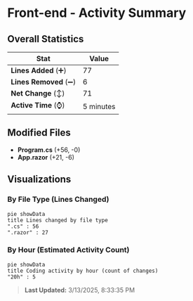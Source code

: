 # Front-end - Activity Summary 

## Overall Statistics

| Stat                   | Value                                                             |
| ---------------------- | ----------------------------------------------------------------- |
| **Lines Added** (➕)   | 77                                          |
| **Lines Removed** (➖) | 6                                        |
| **Net Change** (↕)    | 71                |
| **Active Time** (⌚)   | 5 minutes |


## Modified Files
- **Program.cs** (+56, -0)
- **App.razor** (+21, -6)

## Visualizations

### By File Type (Lines Changed)

```mermaid
pie showData
title Lines changed by file type
".cs" : 56
".razor" : 27
```

### By Hour (Estimated Activity Count)

```mermaid
pie showData
title Coding activity by hour (count of changes)
"20h" : 5
```


> **Last Updated:** 3/13/2025, 8:33:35 PM